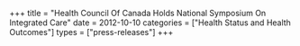 +++
title = "Health Council Of Canada Holds National Symposium On Integrated Care"
date = 2012-10-10
categories = ["Health Status and Health Outcomes"]
types = ["press-releases"]
+++
